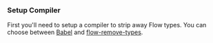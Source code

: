 ### Setup Compiler

First you'll need to setup a compiler to strip away Flow types. You can
choose between [Babel](http://babeljs.io/) and
[flow-remove-types](https://github.com/facebook/flow/tree/master/packages/flow-remove-types).
